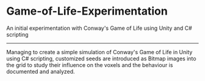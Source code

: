 # Game-of-Life-Experimentation
An initial experimentation with Conway's Game of Life using Unity and C# scripting

------------------------------------------------------------------------------------------------------------------------------------------
Managing to create a simple simulation of Conway's Game of Life in Unity using C# scripting, customized seeds are introduced as Bitmap images into the grid to study their influence on the voxels and the behaviour is documented and analyzed.
